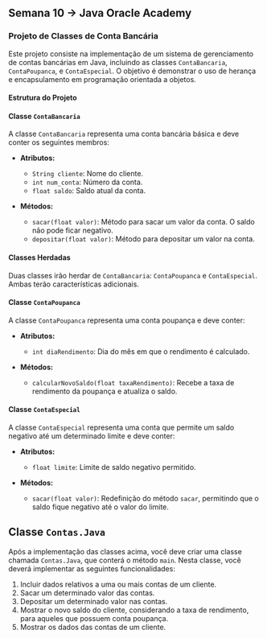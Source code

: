 ## Semana 10 -> Java Oracle Academy

### Projeto de Classes de Conta Bancária

Este projeto consiste na implementação de um sistema de gerenciamento de contas bancárias em Java, incluindo as classes `ContaBancaria`, `ContaPoupanca`, e `ContaEspecial`. O objetivo é demonstrar o uso de herança e encapsulamento em programação orientada a objetos.

#### Estrutura do Projeto

#### Classe `ContaBancaria`

A classe `ContaBancaria` representa uma conta bancária básica e deve conter os seguintes membros:

- **Atributos:**
  - `String cliente`: Nome do cliente.
  - `int num_conta`: Número da conta.
  - `float saldo`: Saldo atual da conta.

- **Métodos:**
  - `sacar(float valor)`: Método para sacar um valor da conta. O saldo não pode ficar negativo.
  - `depositar(float valor)`: Método para depositar um valor na conta.

#### Classes Herdadas

Duas classes irão herdar de `ContaBancaria`: `ContaPoupanca` e `ContaEspecial`. Ambas terão características adicionais.

#### Classe `ContaPoupanca`

A classe `ContaPoupanca` representa uma conta poupança e deve conter:

- **Atributos:**
  - `int diaRendimento`: Dia do mês em que o rendimento é calculado.

- **Métodos:**
  - `calcularNovoSaldo(float taxaRendimento)`: Recebe a taxa de rendimento da poupança e atualiza o saldo.

#### Classe `ContaEspecial`

A classe `ContaEspecial` representa uma conta que permite um saldo negativo até um determinado limite e deve conter:

- **Atributos:**
  - `float limite`: Limite de saldo negativo permitido.

- **Métodos:**
  - `sacar(float valor)`: Redefinição do método `sacar`, permitindo que o saldo fique negativo até o valor do limite.

## Classe `Contas.Java`

Após a implementação das classes acima, você deve criar uma classe chamada `Contas.Java`, que conterá o método `main`. Nesta classe, você deverá implementar as seguintes funcionalidades:

1. Incluir dados relativos a uma ou mais contas de um cliente.
2. Sacar um determinado valor das contas.
3. Depositar um determinado valor nas contas.
4. Mostrar o novo saldo do cliente, considerando a taxa de rendimento, para aqueles que possuem conta poupança.
5. Mostrar os dados das contas de um cliente.

